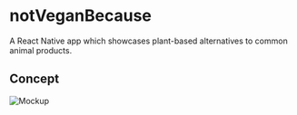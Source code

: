 # notVeganBecause
A React Native app which showcases plant-based alternatives to common animal products.


## Concept 
![Mockup](https://i.ibb.co/tptQwq7/Screenshot-2021-02-11-at-16-47-39.png)
